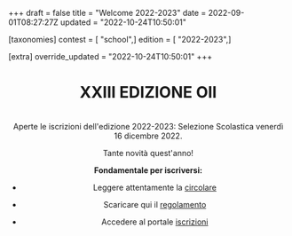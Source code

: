 +++
draft = false
title = "Welcome 2022-2023"
date = 2022-09-01T08:27:27Z
updated = "2022-10-24T10:50:01"

[taxonomies]
contest = [ "school",]
edition = [ "2022-2023",]

[extra]
override_updated = "2022-10-24T10:50:01"
+++
<div style="text-align: center;">

# XXIII EDIZIONE OII

<br/>
Aperte le iscrizioni dell'edizione 2022-2023: Selezione Scolastica venerdì 16 dicembre 2022.

Tante novità quest'anno!

**Fondamentale per iscriversi:**

- Leggere attentamente la [circolare](https://www.olimpiadi-informatica.it/index.php/circolare-23.html)

- Scaricare qui il [regolamento](https://www.olimpiadi-informatica.it/index.php/regolamenti-23.html)

- Accedere al portale [iscrizioni](https://olimpiadi-scientifiche.it/)

</div>
